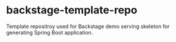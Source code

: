 # backstage-template-repo

Template repositroy used for Backstage demo serving skeleton for generating Spring Boot application.

## 